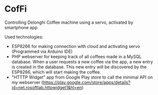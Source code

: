 # CofFi
Controlling Delonghi Coffee machine using a servo, activated by smartphone app

Used technologies:
- ESP8266 for making connection with cloud and activating servo (Programmed via Arduino IDE)
- PHP webserver for keeping track of all coffees made in a MySQL database. When a user requests a new coffee via the app, a new entry is created in the database. This new entry will be discovered by the ESP8266, which will start making the coffee.
- "HTTTP Widget" app from Google Play store to call the minimal API on my webserver (https://play.google.com/store/apps/details?id=net.rosoftlab.httpwidget1&hl=en)
